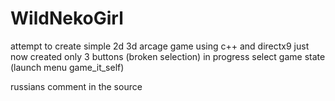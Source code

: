 # WildNekoGirl
attempt to create simple 2d 3d arcage game using c++ and directx9
just now created only 3 buttons (broken selection)
in progress select game state (launch menu game_it_self)

russians comment in the source
